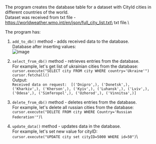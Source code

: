 The program creates the database table for a dataset with CityId cities in different countries of the world.\
Dataset was received from txt file -  https://worldweather.wmo.int/en/json/full_city_list.txt\
txt file.\

The program has:
1. `add_to_db()` method - adds received data to the database.\
Database after inserting values:\
![image](https://user-images.githubusercontent.com/53980298/147470124-0a9e0399-c4c7-45b4-bd6f-2e1cec26509a.png)

2. `select_from_db()` method - retrieves entries from the database.\
For example, let's get list of ukrainian cities from the database:\
`cursor.execute("SELECT city FROM city WHERE country='Ukraine'")` \
`cursor.fetchall()`\
Output:\
`Received data on request:  [('Dnipro',), ('Donetsk',), ('Kharkiv',), ('Kherson',), ('Kyiv',), ('Luhansk',), ('Lviv',),
 ('Odesa',), ('Simferopol',), ('Uzhorod',), ('Vinnitsa',)]`

3. `delete_from_db()` method - deletes entries from the database.\
For example, let's delete all russian cities from the database:\
`cursor.execute("DELETE FROM city WHERE Country='Russian Federation'")`\

4. `update_data()` method - updates data in the database.\
For example, let's set new value for cityID:\
`cursor.execute("UPDATE city set cityID=5000 WHERE id=50")`\
